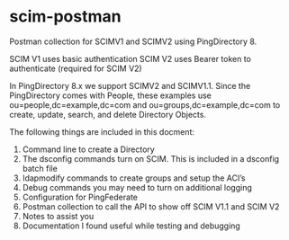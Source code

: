 # scim-postman
Postman collection for SCIMV1 and SCIMV2 using PingDirectory 8.


SCIM V1 uses basic authentication
SCIM V2 uses Bearer token to authenticate (required for SCIM V2)

In PingDirectory 8.x we support SCIMV2 and SCIMV1.1.  Since the PingDirectory comes with People, these examples use ou=people,dc=example,dc=com and ou=groups,dc=example,dc=com to create, update, search, and delete Directory Objects.

The following things are included in this docment:

1)	Command line to create a Directory 
2)	The dsconfig commands turn on SCIM.  This is included in a dsconfig batch file
3)	ldapmodify commands to create groups and setup the ACI’s
4)	Debug commands you may need to turn on additional logging
5)	Configuration for PingFederate
6)	Postman collection to call the API to show off SCIM V1.1 and SCIM V2
7)	Notes to assist you
8)	Documentation I found useful while testing and debugging
